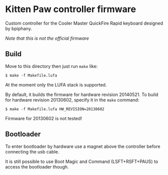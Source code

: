 Kitten Paw controller firmware
======================
Custom controller for the Cooler Master QuickFire Rapid keyboard designed by bpiphany.

*Note that this is not the official firmware*

Build
-----
Move to this directory then just run `make` like:

    $ make -f Makefile.lufa

At the moment only the LUFA stack is supported.

By default, it builds the firmware for hardware revision 20140521. To build for hardware revision 20130602, specify it in the `make` command:

    $ make -f Makefile.lufa HW_REVISION=20130602

Firmware for 20130602 is not tested!

Bootloader
---------
To enter bootloader by hardware use a magnet above the controller before connecting the usb cable.

It is still possible to use Boot Magic and Command (LSFT+RSFT+PAUS) to access the bootloader though.
